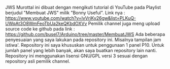 JWS Murottal ini dibuat dengan mengikuti tutorial di YouTube pada Playlist berjudul "Membuat JWS" milik "Bonny Useful". Link nya : https://www.youtube.com/watch?v=lvVriKy26gw&list=PLKuQ-UWqAt3O8WmFeoTbUa2keQKbdOXVv
Pemilik channel juga meng upload source code ke github pada link : https://github.com/busel7/Arduino/tree/master/MembuatJWS
Ada beberapa penyesuaian yang saya lakukan pada repository ini. Misalnya tampilan jam istiwa'.
Repository ini saya khususkan untuk penggunaan 1 panel P10. Untuk jumlah panel yang lebih banyak, akan saya buatkan repository lain nanti.
Repository ini menggunakan lisensi GNU/GPL versi 3 sesuai dengan repository asli pemilik channel.
